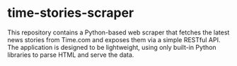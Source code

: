 # time-stories-scraper
This repository contains a Python-based web scraper that fetches the latest news stories from Time.com and exposes them via a simple RESTful API. The application is designed to be lightweight, using only built-in Python libraries to parse HTML and serve the data.
